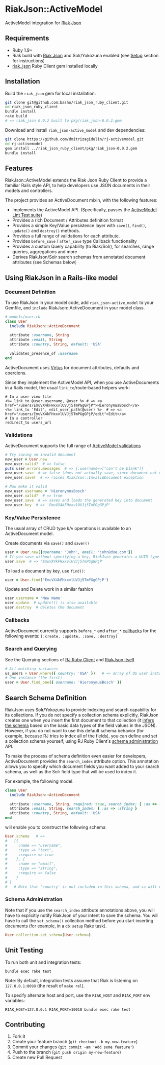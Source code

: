 # RiakJson::ActiveModel

ActiveModel integration for [Riak Json](https://github.com/basho-labs/riak_json)

## Requirements
 - Ruby 1.9+
 - Riak build with [Riak Json](https://github.com/basho-labs/riak_json) and Solr/Yokozuna enabled 
   (see [Setup](https://github.com/basho-labs/riak_json#setup) section for instructions)
 - [riak_json](https://github.com/basho-labs/riak_json_ruby_client) Ruby Client gem installed locally
 
## Installation
Build the ```riak_json``` gem for local installation:
```bash
git clone git@github.com:basho/riak_json_ruby_client.git
cd riak_json_ruby_client
bundle install
rake build
# => riak_json 0.0.2 built to pkg/riak_json-0.0.2.gem
```
Download and install ```riak_json-active_model``` and dev dependencies:
```bash
git clone https://github.com/dmitrizagidulin/rj-activemodel.git
cd rj-activemodel
gem install ../riak_json_ruby_client/pkg/riak_json-0.0.2.gem
bundle install
```
## Features
RiakJson::ActiveModel extends the Riak Json Ruby Client to provide a familiar Rails style API, 
to help developers use JSON documents in their models and controllers.

The project provides an ActiveDocument mixin, with the following features:
 - Implements the ActiveModel API.
   (Specifically, passes the [ActiveModel Lint Test suite](http://api.rubyonrails.org/classes/ActiveModel/Lint/Tests.html))
 - Provides a rich Document / Attributes definition format
 - Provides a simple Key/Value persistence layer with ```save()```, ```find()```, ```update()``` and ```destroy()``` methods.
 - Provides a full range of validations for each attribute.
 - Provides ```before_save``` / ```after_save``` type Callback functionality
 - Provides a custom Query capability (to Riak/Solr), for searches, range queries, aggregations and more
 - Derives RiakJson/Solr search schemas from annotated document attributes (see Schemas below)
 
## Using RiakJson in a Rails-like model

### Document Definition 
To use RiakJson in your model code, add ```riak_json-active_model``` to your Gemfile,
and ```include``` RiakJson::ActiveDocument in your model class.
```ruby
# models/user.rb
class User
  include RiakJson::ActiveDocument
  
  attribute :username, String
  attribute :email, String
  attribute :country, String, default: 'USA'
  
  validates_presence_of :username
end
```
ActiveDocument uses [Virtus](https://github.com/solnic/virtus) for document attributes, defaults and coercions.

Since they implement the ActiveModel API, when you use ActiveDocuments in 
a Rails model, the usual ```link_to```/route-based helpers work:
```erb
# In a user view file
<%= link_to @user.username, @user %> # => <a href="/users/EmuVX4kFHxxvlUVJj5TmPGgGPjP">HieronymusBosch</a>
<%= link_to 'Edit', edit_user_path(@user) %>  # => <a href="/users/EmuVX4kFHxxvlUVJj5TmPGgGPjP/edit">Edit</a>
# In a controller
redirect_to users_url
```

### Validations
ActiveDocument supports the full range of [ActiveModel validations](http://api.rubyonrails.org/classes/ActiveModel/Validations.html)

```ruby
# Try saving an invalid document
new_user = User.new
new_user.valid?  # => false
puts user.errors.messages  # => {:username=>["can't be blank"]}
new_user.save  # => false (does not actually save, since document not valid)
new_user.save!  # => raises RiakJson::InvalidDocument exception

# Now make it valid
new_user.username = 'HieronymusBosch'
new_user.valid?  # => true
new_user.save  # => saves and loads the generated key into document
new_user.key  # => 'EmuVX4kFHxxvlUVJj5TmPGgGPjP'
```

### Key/Value Persistence
The usual array of CRUD type k/v operations is available to an ActiveDocument model.

Create documents via ```save()``` and ```save!()```
```ruby
user = User.new({username: 'John', email: 'john@doe.com'})
# If you save without specifying a key, RiakJson generates a UUID type key automatically
user.save  # => 'EmuVX4kFHxxvlUVJj5TmPGgGPjP'
```

To load a document by key, use ```find()```:

```ruby
user = User.find('EmuVX4kFHxxvlUVJj5TmPGgGPjP')
```

Update and Delete work in a similar fashion
```ruby
user.username = 'New Name'
user.update  # update!() is also available
user.destroy  # deletes the document
```

### Callbacks
ActiveDocument currently supports ```before_*``` and ```after_*``` [callbacks](http://api.rubyonrails.org/classes/ActiveSupport/Callbacks.html) 
for the following events:
```[:create, :update, :save, :destroy]```

### Search and Querying
See the Querying sections of [RJ Ruby Client](https://github.com/basho-labs/riak_json_ruby_client#querying-riakjson---find_one-and-find)
and [RiakJson itself](https://github.com/basho-labs/riak_json/blob/master/docs/query.md)
```ruby
# All matching instances
us_users = User.where({ country: 'USA' })   # => array of US user instances
# One instance (the first)
user = User.find_one({ username: 'HieronymusBosch' })
```

## Search Schema Definition
RiakJson uses Solr/Yokozuna to provide indexing and search capability for its collections. 
If you do not specify a collection schema explicitly, RiakJson creates one when you insert the first document to that collection 
(it [infers the schema](https://github.com/basho-labs/riak_json/blob/master/docs/architecture.md#inferred-schemas) 
based on the basic data types of the field values in the JSON).
However, if you do not want to use this default schema behavior (for example, because RJ tries to index all of the fields), 
you can define and set a collection schema yourself, using RJ Ruby Client's [schema administration](https://github.com/basho-labs/riak_json_ruby_client#schema-administration) 
API.

To make the process of schema definition even easier for developers, ActiveDocument provides the ```search_index``` attribute
option. This annotation allows you to specify which document fields you want added to your search schema, as well as the 
Solr field type that will be used to index it.

For example, the following model:
```ruby
class User
  include RiakJson::ActiveDocument
  
  attribute :username, String, required: true, search_index: { :as => :text }
  attribute :email, String, search_index: { :as => :string }
  attribute :country, String, default: 'USA'
end
```
will enable you to construct the following schema:
```ruby
User.schema   # =>
#   [{
#     :name => "username",
#     :type => "text",
#     :require => true
#    }, {
#     :name => "email",
#     :type => "string",
#     :require => false
#    }
# ]
#   # Note that 'country' is not included in this schema, and so will not be indexed.
```

### Schema Administration
Note that if you use the ```search_index``` attribute annotations above, you will have to explicitly 
notify RiakJson of your intent to save the schema. You will have to call the ```set_schema()``` collection
method before you start inserting documents (for example, in a ```db:setup``` Rake task).

```ruby
User.collection.set_schema(User.schema)
```

## Unit Testing
To run both unit and integration tests:
```
bundle exec rake test
```
Note: By default, integration tests assume that Riak is listening on ```127.0.0.1:8098```
(the result of ```make rel```).

To specify alternate host and port, use the ```RIAK_HOST``` and ```RIAK_PORT``` env variables:
```
RIAK_HOST=127.0.0.1 RIAK_PORT=10018 bundle exec rake test
```
## Contributing

1. Fork it
2. Create your feature branch (`git checkout -b my-new-feature`)
3. Commit your changes (`git commit -am 'Add some feature'`)
4. Push to the branch (`git push origin my-new-feature`)
5. Create new Pull Request
